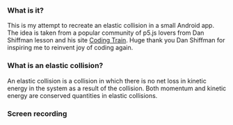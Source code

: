 ### What is it?
This is my attempt to recreate an elastic collision in a small Android app. The idea is taken from a popular community of p5.js lovers from Dan Shiffman lesson and his site [Coding Train](https://thecodingtrain.com/challenges/184-elastic-collisions). Huge thank you Dan Shiffman for inspiring me to reinvent joy of coding again.

### What is an elastic collision?
An elastic collision is a collision in which there is no net loss in kinetic energy in the system as a result of the collision. Both momentum and kinetic energy are conserved quantities in elastic collisions.

### Screen recording
